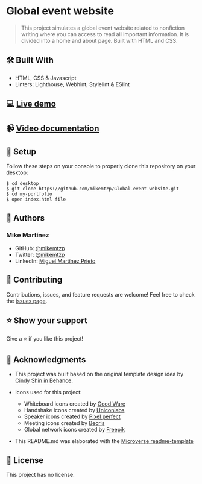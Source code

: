 # Global event website
> This project simulates a global event website related to nonfiction writing where you can access to read all important information. It is divided into a home and about page. Built with HTML and CSS.

## 🛠️ Built With

- HTML, CSS & Javascript
- Linters: Lighthouse, Webhint, Stylelint & ESlint

## 💻 [Live demo](https://mikemtzp.github.io/Global-event-website/)

## 📹 [Video documentation](https://www.loom.com/share/f05d087fd7ca4788bad3a75ec90221c9)

## 🧮 Setup

Follow these steps on your console to properly clone this repository on your desktop:

```
$ cd desktop
$ git clone https://github.com/mikemtzp/Global-event-website.git
$ cd my-portfolio
$ open index.html file
```

## 👤 Authors

### Mike Martínez

- GitHub: [@mikemtzp](https://github.com/mikemtzp)
- Twitter: [@mikemtzp](https://twitter.com/mikemtzp)
- LinkedIn: [Miguel Martínez Prieto](https://www.linkedin.com/in/miguel-mart%C3%ADnez-prieto-a42406166/)

## 🤝 Contributing

Contributions, issues, and feature requests are welcome!
Feel free to check the [issues page](https://github.com/mikemtzp/Global-event-website/issues).

## ⭐️ Show your support

Give a ⭐️ if you like this project!

## 🥇 Acknowledgments

- This project was built based on the original template design idea by [Cindy Shin in Behance](https://www.behance.net/gallery/29845175/CC-Global-Summit-2015).

- Icons used for this project:
  - Whiteboard icons created by [Good Ware](https://www.flaticon.com/free-icons/whiteboard)
  - Handshake icons created by [Uniconlabs](https://www.flaticon.com/free-icons/handshake)
  - Speaker icons created by [Pixel perfect](https://www.flaticon.com/free-icons/speaker)
  - Meeting icons created by [Becris](https://www.flaticon.com/free-icons/meeting)
  - Global network icons created by [Freepik](https://www.flaticon.com/free-icons/global-network)

- This README.md was elaborated with the [Microverse readme-template](https://github.com/microverseinc/readme-template)

## 📝 License

This project has no license.

